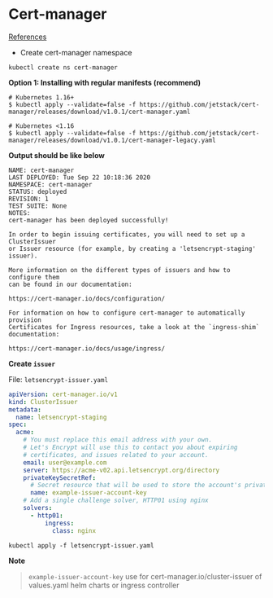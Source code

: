 # Cert-manager

[References](https://cert-manager.io/docs/installation/kubernetes/)

- Create cert-manager namespace

```none
kubectl create ns cert-manager
```

**Option 1: Installing with regular manifests (recommend)**

```none
# Kubernetes 1.16+
$ kubectl apply --validate=false -f https://github.com/jetstack/cert-manager/releases/download/v1.0.1/cert-manager.yaml

# Kubernetes <1.16
$ kubectl apply --validate=false -f https://github.com/jetstack/cert-manager/releases/download/v1.0.1/cert-manager-legacy.yaml
```

**Output should be like below**

```none
NAME: cert-manager
LAST DEPLOYED: Tue Sep 22 10:18:36 2020
NAMESPACE: cert-manager
STATUS: deployed
REVISION: 1
TEST SUITE: None
NOTES:
cert-manager has been deployed successfully!

In order to begin issuing certificates, you will need to set up a ClusterIssuer
or Issuer resource (for example, by creating a 'letsencrypt-staging' issuer).

More information on the different types of issuers and how to configure them
can be found in our documentation:

https://cert-manager.io/docs/configuration/

For information on how to configure cert-manager to automatically provision
Certificates for Ingress resources, take a look at the `ingress-shim`
documentation:

https://cert-manager.io/docs/usage/ingress/
```

**Create `issuer`**

File: `letsencrypt-issuer.yaml`

```yaml
apiVersion: cert-manager.io/v1
kind: ClusterIssuer
metadata:
  name: letsencrypt-staging
spec:
  acme:
    # You must replace this email address with your own.
    # Let's Encrypt will use this to contact you about expiring
    # certificates, and issues related to your account.
    email: user@example.com
    server: https://acme-v02.api.letsencrypt.org/directory
    privateKeySecretRef:
      # Secret resource that will be used to store the account's private key.
      name: example-issuer-account-key
    # Add a single challenge solver, HTTP01 using nginx
    solvers:
      - http01:
          ingress:
            class: nginx
```

```none
kubectl apply -f letsencrypt-issuer.yaml
```

**Note**

> `example-issuer-account-key` use for cert-manager.io/cluster-issuer of values.yaml helm charts or ingress controller
